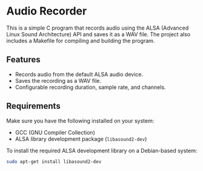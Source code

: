 # Audio Recorder

This is a simple C program that records audio using the ALSA (Advanced Linux Sound Architecture) API and saves it as a WAV file. The project also includes a Makefile for compiling and building the program.

## Features

- Records audio from the default ALSA audio device.
- Saves the recording as a WAV file.
- Configurable recording duration, sample rate, and channels.

## Requirements

Make sure you have the following installed on your system:

- GCC (GNU Compiler Collection)
- ALSA library development package (`libasound2-dev`)

To install the required ALSA development library on a Debian-based system:

```bash
sudo apt-get install libasound2-dev

